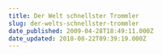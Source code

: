 ```yaml
---
title: Der Welt schnellster Trommler
slug: der-welts-schnellster-trommler
date_published: 2009-04-28T18:49:11.000Z
date_updated: 2018-08-22T09:39:19.000Z
---
```



